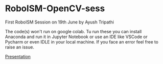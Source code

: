 # RoboISM-OpenCV-sess

First RoboISM Session on 19th June by Ayush Tripathi

The code(s) won't run on google colab. Tu run these you can install Anaconda and run it in Jupyter Notebook or use an IDE like VSCode or Pycharm or even IDLE in your local machine. If you face an error feel free to raise an issue.

[Presentation](https://www.canva.com/design/DAEhtQkzbJI/A4g2eGVurkCcjdKrVJowVw/view?utm_content=DAEhtQkzbJI&utm_campaign=designshare&utm_medium=link&utm_source=sharebutton)
